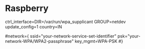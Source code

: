 # Raspberry

ctrl_interface=DIR=/var/run/wpa_supplicant GROUP=netdev
update_config=1
country=IN

#network={
  ssid="your-network-service-set-identifier"
 	psk="your-network-WPA/WPA2-passphrase"
	key_mgmt=WPA-PSK
#}
